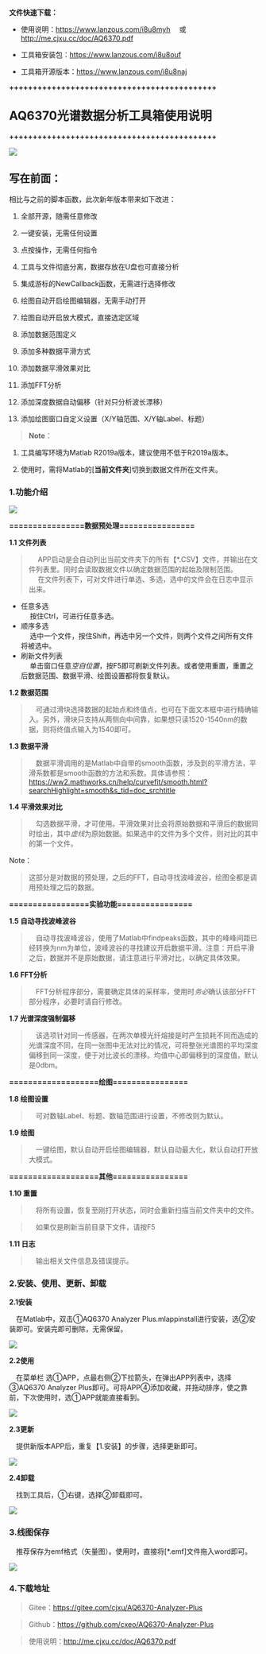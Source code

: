 **文件快速下载：**  

- 使用说明：<https://www.lanzous.com/i8u8myh>  &emsp;或&emsp;  <http://me.cjxu.cc/doc/AQ6370.pdf>

- 工具箱安装包：<https://www.lanzous.com/i8u8ouf>

- 工具箱开源版本：<https://www.lanzous.com/i8u8naj>  


**++++++++++++++++++++++++++++++++++++++++++++**

 ## **<font size=5>AQ6370光谱数据分析工具箱使用说明</font>**

**++++++++++++++++++++++++++++++++++++++++++++**

![](media/8cb38a486501f8d910b4c2b200660166.png)

## **写在前面：**

相比与之前的脚本函数，此次新年版本带来如下改进：

1.  全部开源，随需任意修改

2.  一键安装，无需任何设置

3.  点按操作，无需任何指令

4.  工具与文件彻底分离，数据存放在U盘也可直接分析

5.  集成游标的NewCallback函数，无需进行选择修改

6.  绘图自动开启绘图编辑器，无需手动打开

7.  绘图自动开启放大模式，直接选定区域

8.  添加数据范围定义

9.  添加多种数据平滑方式

10. 添加数据平滑效果对比

11. 添加FFT分析

12. 添加深度数据自动偏移（针对只分析波长漂移）

13. 添加绘图窗口自定义设置（X/Y轴范围、X/Y轴Label、标题）

>   **Note**：

1.  工具编写环境为Matlab R2019a版本，建议使用不低于R2019a版本。

2.  使用时，需将Matlab的[**当前文件夹**]切换到数据文件所在文件夹。

### **1.功能介绍**  


![](media/d168be523fc9eafb303461462862e5fa.png)

**================数据预处理================**

**1.1 文件列表**

>&emsp; APP启动是会自动列出当前文件夹下的所有【\*.CSV】文件，并输出在文件列表里。同时会读取数据文件以确定数据范围的起始及限制范围。  
&emsp; 在文件列表下，可对文件进行单选、多选，选中的文件会在日志中显示出来。  
+ 任意多选  
  &emsp; 按住Ctrl，可进行任意多选。  
+ 顺序多选   
  &emsp; 选中一个文件，按住Shift，再选中另一个文件，则两个文件之间所有文件将被选中。  
+ 刷新文件列表  
  &emsp; 单击窗口任意*空白位置*，按F5即可刷新文件列表。或者使用重置，重置之后数据范围、数据平滑、绘图设置都将恢复默认。

**1.2 数据范围**

>&emsp;可通过滑块选择数据的起始点和终值点，也可在下面文本框中进行精确输入。另外，滑块只支持从两侧向中间靠，如果想只读1520-1540nm的数据，则将终值点输入为1540即可。

**1.3 数据平滑**

>&emsp;数据平滑调用的是Matlab中自带的smooth函数，涉及到的平滑方法，平滑系数都是smooth函数的方法和系数。具体请参照：<https://ww2.mathworks.cn/help/curvefit/smooth.html?searchHighlight=smooth&s_tid=doc_srchtitle>

**1.4 平滑效果对比**

>&emsp;勾选数据平滑，才可使用。平滑效果对比会将原始数据和平滑后的数据同时绘出，其中*虚线*为原始数据。如果选中的文件为多个文件，则对比的其中的第一个文件。

Note：

>   这部分是对数据的预处理，之后的FFT，自动寻找波峰波谷，绘图全都是调用预处理之后的数据。

**=================实验功能================**

**1.5 自动寻找波峰波谷**

>&emsp;自动寻找波峰波谷，使用了Matlab中findpeaks函数，其中的峰峰间距已经转换为nm为单位，波峰波谷的寻找建议开启数据平滑。注意：开启平滑之后，数据并不是原始数据，请注意进行平滑对比，以确定具体效果。

**1.6 FFT分析**

>&emsp;FFT分析程序部分，需要确定具体的采样率，使用时*务必*确认该部分FFT部分程序，必要时请自行修改。

**1.7 光谱深度强制偏移**

>&emsp;该选项针对同一传感器，在两次单模光纤熔接是时产生损耗不同而造成的光谱深度不同，在同一张图中无法对比的情况，可将整张光谱图的平均深度偏移到同一深度，便于对比波长的漂移。均值中心即偏移到的深度值，默认是0dbm。

**===================绘图================**

**1.8 绘图设置**

>&emsp;可对数轴Label、标题、数轴范围进行设置，不修改则为默认。

**1.9 绘图**

>&emsp;一键绘图，默认自动开启绘图编辑器，默认自动最大化，默认自动打开放大模式。

**===================其他================**

**1.10 重置**

>&emsp;将所有设置，恢复至刚打开状态，同时会重新扫描当前文件夹中的文件。

>&emsp;如果仅是刷新当前目录下文件，请按F5

**1.11 日志**

>&emsp;输出相关文件信息及错误提示。

### **2.安装、使用、更新、卸载**  

**2.1安装**

&emsp;在Matlab中，双击①AQ6370 Analyzer
Plus.mlappinstall进行安装，选②安装即可。安装完即可删除，无需保留。

![](media/4733fdfec45be3a53b2e92307ab3570d.png)

**2.2使用**

&emsp;在菜单栏 选①APP，点最右侧②下拉箭头，在弹出APP列表中，选择③AQ6370 Analyzer
Plus即可。可将APP④添加收藏，并拖动排序，使之靠前，下次使用时，选①APP就能直接看到。

![](media/c7a22003f4b84e4a317009d44d6e3d95.png)

**2.3更新**

&emsp;提供新版本APP后，重复【1.安装】的步骤，选择更新即可。

![](media/fe4ff5c1fa39a84954e6071e82bba70e.png)

**2.4卸载**

&emsp;找到工具后，①右键，选择②卸载即可。

![](media/58d2f012627cab58b55b0d95d02b0986.png)

### **3.线图保存**  


&emsp;推荐保存为emf格式（矢量图）。使用时，直接将[\*.emf]文件拖入word即可。

![](media/7905d0a20e0dfadb93a42e36bbb200a4.png)


### **4.下载地址**  

>   Gitee：<https://gitee.com/cjxu/AQ6370-Analyzer-Plus>

>   Github：<https://github.com/cxeo/AQ6370-Analyzer-Plus>

>   使用说明：<http://me.cjxu.cc/doc/AQ6370.pdf>
